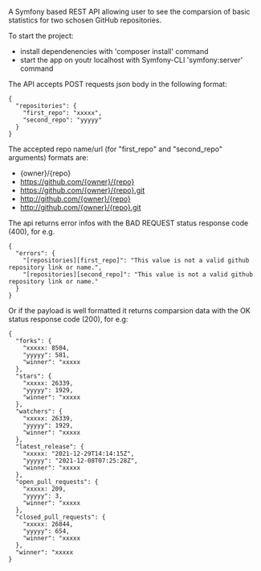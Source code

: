 A Symfony based REST API allowing user to see the comparsion of basic statistics for two schosen GitHub repositories.

To start the project:

- install dependenencies with 'composer install' command
- start the app on youtr localhost with Symfony-CLI 'symfony:server' command

The API accepts POST requests json body in the following format:

```
{
  "repositories": {
    "first_repo": "xxxxx",
    "second_repo": "yyyyy"
  }
}
```

The accepted repo name/url (for "first_repo" and "second_repo" arguments) formats are:

- {owner}/{repo}
- https://github.com/{owner}/{repo}
- https://github.com/{owner}/{repo}.git
- http://github.com/{owner}/{repo}
- http://github.com/{owner}/{repo}.git

The api returns error infos with the BAD REQUEST status response code (400), for e.g.

```
{
  "errors": {
    "[repositories][first_repo]": "This value is not a valid github repository link or name.",
    "[repositories][second_repo]": "This value is not a valid github repository link or name."
  }
}
```

Or if the payload is well formatted it returns comparsion data with the OK status response code (200), for e.g:

```
{
  "forks": {
    "xxxxx: 8504,
    "yyyyy": 581,
    "winner": "xxxxx
  },
  "stars": {
    "xxxxx: 26339,
    "yyyyy": 1929,
    "winner": "xxxxx
  },
  "watchers": {
    "xxxxx: 26339,
    "yyyyy": 1929,
    "winner": "xxxxx
  },
  "latest_release": {
    "xxxxx: "2021-12-29T14:14:15Z",
    "yyyyy": "2021-12-08T07:25:28Z",
    "winner": "xxxxx
  },
  "open_pull_requests": {
    "xxxxx: 209,
    "yyyyy": 3,
    "winner": "xxxxx
  },
  "closed_pull_requests": {
    "xxxxx: 26844,
    "yyyyy": 654,
    "winner": "xxxxx
  },
  "winner": "xxxxx
}
```
